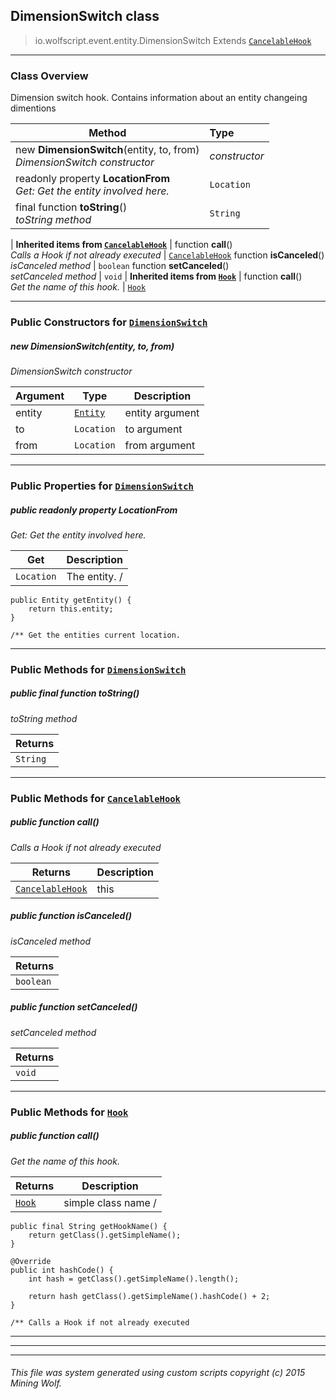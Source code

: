 ## DimensionSwitch __class__

>io.wolfscript.event.entity.DimensionSwitch
>Extends [`CancelableHook`](..\..\hook\CancelableHook.md)

---

### Class Overview

Dimension switch hook. Contains information about an entity changeing dimentions

Method | Type   
--- | :--- 
new __DimensionSwitch__(entity, to, from) <br> _DimensionSwitch constructor_ | _constructor_
 readonly property __LocationFrom__ <br> _Get: Get the entity involved here._ | `Location`
final function __toString__() <br> _toString method_ | `String`
 |
__Inherited items from [`CancelableHook`](..\..\hook\CancelableHook.md)__ |
 function __call__() <br> _Calls a Hook if not already executed_ | [`CancelableHook`](..\..\hook\CancelableHook.md)
 function __isCanceled__() <br> _isCanceled method_ | `boolean`
 function __setCanceled__() <br> _setCanceled method_ | `void`
 |
__Inherited items from [`Hook`](..\..\hook\Hook.md)__ |
 function __call__() <br> _Get the name of this hook._ | [`Hook`](..\..\hook\Hook.md)







---

### Public Constructors for [`DimensionSwitch`](DimensionSwitch.md)

##### <a id='dimensionswitch'></a>new __DimensionSwitch__(entity, to, from) 

_DimensionSwitch constructor_

Argument | Type | Description  
--- | --- | --- 
entity | [`Entity`](..\..\api\entity\Entity.md) | entity argument
to | `Location` | to argument
from | `Location` | from argument

---

### Public Properties for [`DimensionSwitch`](DimensionSwitch.md)

##### <a id='locationfrom'></a>public  readonly property __LocationFrom__

_Get: Get the entity involved here._

Get | Description
--- | --- 
`Location` | The entity. /
    public Entity getEntity() {
        return this.entity;
    }

    /** Get the entities current location.



---

### Public Methods for [`DimensionSwitch`](DimensionSwitch.md)

##### <a id='tostring'></a>public final function __toString__()

_toString method_

Returns | 
--- | 
`String` |


---

### Public Methods for [`CancelableHook`](..\..\hook\CancelableHook.md)

##### <a id='call'></a>public  function __call__()

_Calls a Hook if not already executed_

Returns | Description
--- | --- 
[`CancelableHook`](..\..\hook\CancelableHook.md) | this


##### <a id='iscanceled'></a>public  function __isCanceled__()

_isCanceled method_

Returns | 
--- | 
`boolean` |


##### <a id='setcanceled'></a>public  function __setCanceled__()

_setCanceled method_

Returns | 
--- | 
`void` |


---

### Public Methods for [`Hook`](..\..\hook\Hook.md)

##### <a id='call'></a>public  function __call__()

_Get the name of this hook._

Returns | Description
--- | --- 
[`Hook`](..\..\hook\Hook.md) | simple class name /
    public final String getHookName() {
        return getClass().getSimpleName();
    }

    @Override
    public int hashCode() {
        int hash = getClass().getSimpleName().length();

        return hash getClass().getSimpleName().hashCode() + 2;
    }

    /** Calls a Hook if not already executed


---


---


---


###### This file was system generated using custom scripts copyright (c) 2015 Mining Wolf.
	

